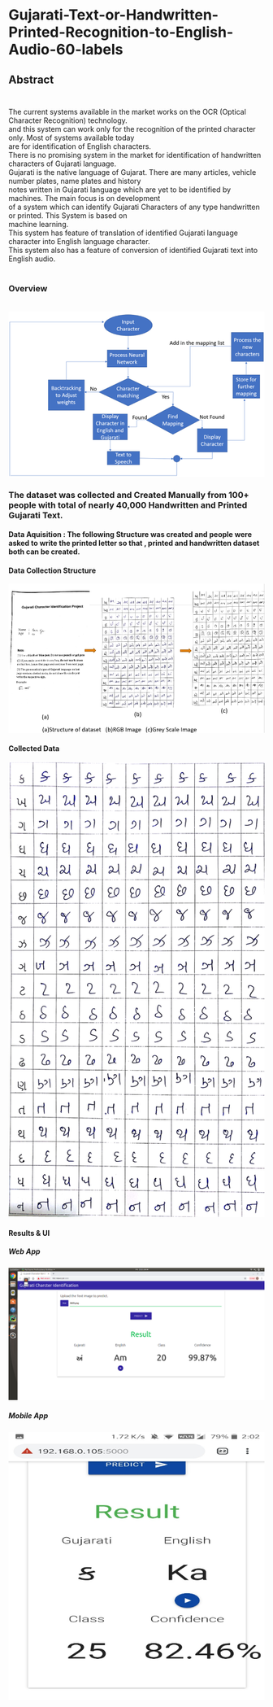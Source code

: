 # Gujarati-Text-or-Handwritten-Printed-Recognition-to-English-Audio-60-labels


## Abstract</br></br>

The current systems available in the market works on the OCR (Optical Character Recognition) technology.</br>
and this system can work only for the recognition of the printed character only. Most of systems available today</br>
are for identification of English characters.</br>
There is no promising system in the market for identification of handwritten characters of Gujarati language.</br>
Gujarati is the native language of Gujarat. There are many articles, vehicle number plates, name plates and history</br>
notes written in Gujarati language which are yet to be identified by machines. The main focus is on development</br>
of a system which can identify Gujarati Characters of any type handwritten or printed. This System is based on</br>
machine learning.</br>
This system has feature of translation of identified Gujarati language character into English language character.</br>
This system also has a feature of conversion of identified Gujarati text into English audio.</br></br>

### Overview</br></br>

![Project Overview](https://github.com/svyas19/Gujarati-Text-Handwritten-or-Printed-to-English-Audio/blob/main/Overview.png)</br>

### The dataset was collected and Created Manually from 100+ people with total of nearly 40,000 Handwritten and Printed Gujarati Text.</br>

#### Data Aquisition : The following Structure was created and people were asked to write the printed letter so that , printed and handwritten dataset both can be created.</br>

#### Data Collection Structure

![Dataset4](https://github.com/svyas19/Gujarati-Text-Handwritten-or-Printed-to-English-Audio/blob/main/Dataset4.png)</br>


#### Collected Data

![Dataset 1](https://github.com/svyas19/Gujarati-Text-Handwritten-or-Printed-to-English-Audio/blob/main/Dataset1.jpg)</br>

#### Results & UI

##### Web App

![Results](https://github.com/svyas19/Gujarati-Text-Handwritten-or-Printed-to-English-Audio/blob/main/Result.png)</br>


##### Mobile App

![mobileresults](https://github.com/svyas19/Gujarati-Text-Handwritten-or-Printed-to-English-Audio/blob/main/mobileresults.png)</br>



